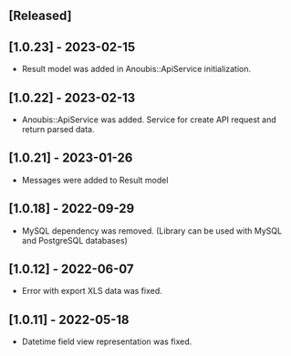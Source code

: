 ## [Released]

## [1.0.23] - 2023-02-15
- Result model was added in Anoubis::ApiService initialization.

## [1.0.22] - 2023-02-13
- Anoubis::ApiService was added. Service for create API request and return parsed data.

## [1.0.21] - 2023-01-26
- Messages were added to Result model 

## [1.0.18] - 2022-09-29
- MySQL dependency was removed. (Library can be used with MySQL and PostgreSQL databases)

## [1.0.12] - 2022-06-07
- Error with export XLS data was fixed.

## [1.0.11] - 2022-05-18
- Datetime field view representation was fixed.
